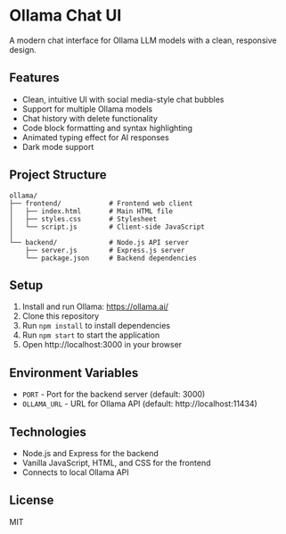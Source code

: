 # Ollama Chat UI

A modern chat interface for Ollama LLM models with a clean, responsive design.

## Features

- Clean, intuitive UI with social media-style chat bubbles
- Support for multiple Ollama models
- Chat history with delete functionality
- Code block formatting and syntax highlighting
- Animated typing effect for AI responses
- Dark mode support

## Project Structure

```
ollama/
├── frontend/            # Frontend web client 
│   ├── index.html       # Main HTML file
│   ├── styles.css       # Stylesheet
│   └── script.js        # Client-side JavaScript
│
└── backend/             # Node.js API server
    ├── server.js        # Express.js server
    └── package.json     # Backend dependencies
```

## Setup

1. Install and run Ollama: https://ollama.ai/
2. Clone this repository
3. Run `npm install` to install dependencies
4. Run `npm start` to start the application
5. Open http://localhost:3000 in your browser

## Environment Variables

- `PORT` - Port for the backend server (default: 3000)
- `OLLAMA_URL` - URL for Ollama API (default: http://localhost:11434)

## Technologies

- Node.js and Express for the backend
- Vanilla JavaScript, HTML, and CSS for the frontend
- Connects to local Ollama API

## License

MIT
